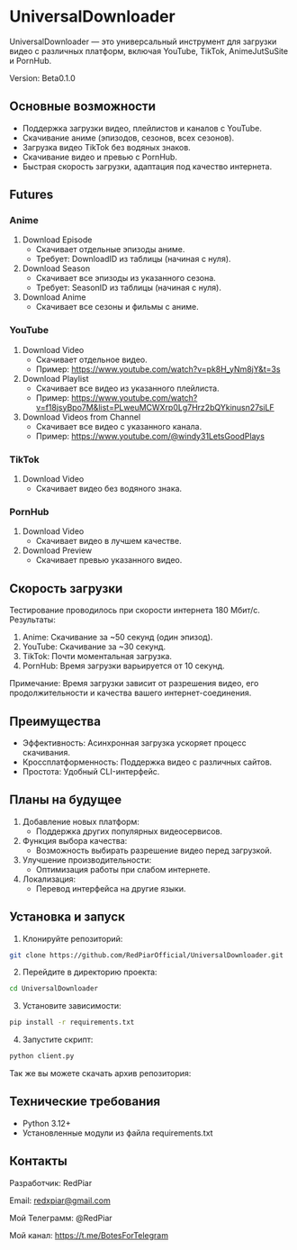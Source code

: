 # UniversalDownloader
UniversalDownloader — это универсальный инструмент для загрузки видео с различных платформ, включая YouTube, TikTok, AnimeJutSuSite и PornHub.

Version: Beta0.1.0

## Основные возможности
- Поддержка загрузки видео, плейлистов и каналов с YouTube.
- Скачивание аниме (эпизодов, сезонов, всех сезонов).
- Загрузка видео TikTok без водяных знаков.
- Скачивание видео и превью с PornHub.
- Быстрая скорость загрузки, адаптация под качество интернета.
## Futures
### Anime
1. Download Episode
   - Скачивает отдельные эпизоды аниме.
   - Требует: DownloadID из таблицы (начиная с нуля).
2. Download Season
   - Скачивает все эпизоды из указанного сезона.
   - Требует: SeasonID из таблицы (начиная с нуля).
3. Download Anime
   - Скачивает все сезоны и фильмы  с аниме.
### YouTube
1. Download Video
   - Скачивает отдельное видео.
   - Пример: https://www.youtube.com/watch?v=pk8H_yNm8jY&t=3s
2. Download Playlist
   - Скачивает все видео из указанного плейлиста.
   - Пример: https://www.youtube.com/watch?v=f18jsyBpo7M&list=PLweuMCWXrp0Lg7Hrz2bQYkinusn27siLF
3. Download Videos from Channel
   - Скачивает все видео с указанного канала.
   - Пример: https://www.youtube.com/@windy31LetsGoodPlays
### TikTok
1. Download Video
   - Скачивает видео без водяного знака.
### PornHub
1. Download Video
   - Скачивает видео в лучшем качестве.
2. Download Preview
   - Скачивает превью указанного видео.

## Скорость загрузки
Тестирование проводилось при скорости интернета 180 Мбит/с. Результаты:

1. Anime: Скачивание за ~50 секунд (один эпизод).
2. YouTube: Скачивание за ~30 секунд.
3. TikTok: Почти моментальная загрузка.
4. PornHub: Время загрузки варьируется от 10 секунд.

Примечание: Время загрузки зависит от разрешения видео, его продолжительности и качества вашего интернет-соединения.

## Преимущества
- Эффективность: Асинхронная загрузка ускоряет процесс скачивания.
- Кроссплатформенность: Поддержка видео с различных сайтов.
- Простота: Удобный CLI-интерфейс.

## Планы на будущее
1. Добавление новых платформ:
   - Поддержка других популярных видеосервисов.
2. Функция выбора качества:
   - Возможность выбирать разрешение видео перед загрузкой.
3. Улучшение производительности:
   - Оптимизация работы при слабом интернете.
4. Локализация:
   - Перевод интерфейса на другие языки.
## Установка и запуск
1. Клонируйте репозиторий:
```bash
git clone https://github.com/RedPiarOfficial/UniversalDownloader.git
```
2. Перейдите в директорию проекта:
```bash
cd UniversalDownloader
```
3. Установите зависимости:
```bash
pip install -r requirements.txt
```
4. Запустите скрипт:
```bash
python client.py
```

Так же вы можете скачать архив репозитория:


## Технические требования
- Python 3.12+
- Установленные модули из файла requirements.txt

## Контакты
Разработчик: RedPiar

Email: redxpiar@gmail.com

Мой Телеграмм: @RedPiar

Мой канал: https://t.me/BotesForTelegram
